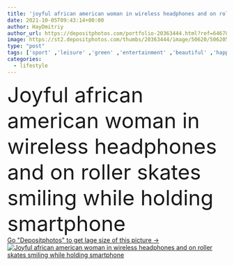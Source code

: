 ```yaml
---
title: 'joyful african american woman in wireless headphones and on roller skates smiling while holding smartphone'
date: 2021-10-05T09:43:14+00:00
author: HayDmitriy
author_url: https://depositphotos.com/portfolio-20363444.html?ref=64678756
image: https://st2.depositphotos.com/thumbs/20363444/image/50620/506205086/api_thumb_450.jpg?forcejpeg=true
type: "post"
tags: ['sport' ,'leisure' ,'green' ,'entertainment' ,'beautiful' ,'happy' ,'season' ,'smiling' ,'summer' ,'grass' ,'outdoors' ,'cheerful' ,'hobby' ,'brunette' ,'technology' ,'sit' ,'emotion' ,'rest' ,'stylish' ,'hold' ,'woman' ,'cellphone' ,'device' ,'mobile' ,'phone' ,'wireless' ,'lifestyle' ,'curly' ,'joyful' ,'street' ,'trendy' ,'headphones' ,'sunglasses' ,'attractive' ,'outside' ,'shorts' ,'asphalt' ,'fashionable' ,'smartphone' ,'one person' ,'young adult' ,'black woman' ,'african american' ,'roller skates' ,'Crop Top' ]
categories: 
  - lifestyle
---
```

<div aling="center">
            <font size="60"> Joyful african american woman in wireless headphones and on roller skates smiling while holding smartphone</font>   
</div>
<div>
    <a href='https://st2.depositphotos.com/thumbs/20363444/image/50620/506205086/api_thumb_450.jpg?forcejpeg=true?ref=64678756' target=_blank > Go "Depositphotos" to get lage size of this picture ->
        <img href='https://st2.depositphotos.com/thumbs/20363444/image/50620/506205086/api_thumb_450.jpg?forcejpeg=true?ref=64678756' src='https://st2.depositphotos.com/20363444/50620/i/950/depositphotos_506205086-stock-photo-joyful-african-american-woman-wireless.jpg?forcejpeg=true' alt='Joyful african american woman in wireless headphones and on roller skates smiling while holding smartphone' >
    </a>
</div>

